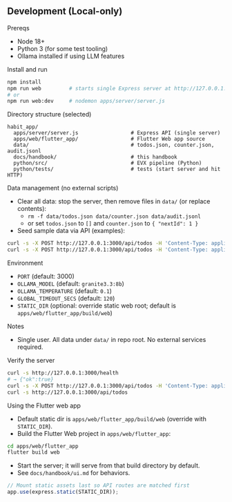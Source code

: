 ## Development (Local-only)

Prereqs
- Node 18+
- Python 3 (for some test tooling)
- Ollama installed if using LLM features

Install and run
```bash
npm install
npm run web         # starts single Express server at http://127.0.0.1:3000
# or
npm run web:dev     # nodemon apps/server/server.js
```

Directory structure (selected)
```
habit_app/
  apps/server/server.js                 # Express API (single server)
  apps/web/flutter_app/                 # Flutter Web app source
  data/                                 # todos.json, counter.json, audit.jsonl
  docs/handbook/                        # this handbook
  python/src/                           # EVX pipeline (Python)
  python/tests/                         # tests (start server and hit HTTP)
```

Data management (no external scripts)
- Clear all data: stop the server, then remove files in `data/` (or replace contents):
  - `rm -f data/todos.json data/counter.json data/audit.jsonl`
  - or set `todos.json` to `[]` and `counter.json` to `{ "nextId": 1 }`
- Seed sample data via API (examples):
```bash
curl -s -X POST http://127.0.0.1:3000/api/todos -H 'Content-Type: application/json' -d '{"title":"Sample A","priority":"medium","scheduledFor":null}'
curl -s -X POST http://127.0.0.1:3000/api/todos -H 'Content-Type: application/json' -d '{"title":"Sample B","priority":"high","scheduledFor":"2025-08-12"}'
```

Environment
- `PORT` (default: 3000)
- `OLLAMA_MODEL` (default: `granite3.3:8b`)
- `OLLAMA_TEMPERATURE` (default: `0.1`)
- `GLOBAL_TIMEOUT_SECS` (default: `120`)
- `STATIC_DIR` (optional: override static web root; default is `apps/web/flutter_app/build/web`)

Notes
- Single user. All data under `data/` in repo root. No external services required.

Verify the server
```bash
curl -s http://127.0.0.1:3000/health
# → {"ok":true}
curl -s -X POST http://127.0.0.1:3000/api/todos -H 'Content-Type: application/json' -d '{"title":"Hello"}'
curl -s http://127.0.0.1:3000/api/todos
```

Using the Flutter web app
- Default static dir is `apps/web/flutter_app/build/web` (override with `STATIC_DIR`).
- Build the Flutter Web project in `apps/web/flutter_app`:
```bash
cd apps/web/flutter_app
flutter build web
```
- Start the server; it will serve from that build directory by default.
- See `docs/handbook/ui.md` for behaviors.

```557:559:apps/server/server.js
// Mount static assets last so API routes are matched first
app.use(express.static(STATIC_DIR));
```


